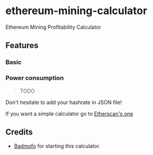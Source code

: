 # ethereum-mining-calculator
Ethereum Mining Profitability Calculator

## Features
### Basic

### Power consumption
>TODO

Don't hesitate to add your hashrate in JSON file!

If you want a simple calculator go to [Etherscan's one](http://etherscan.io/ether-mining-calculator)

## Credits
* [Badmofo](https://github.com/badmofo/ethereum-mining-calculator) for starting this calculator.
